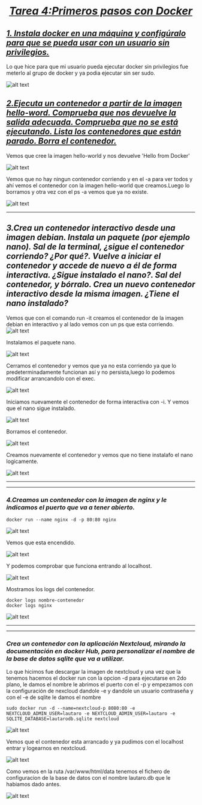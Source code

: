 # <center><u>*Tarea 4:Primeros pasos con Docker*</u></center>

## <u>*1. Instala docker en una máquina y configúralo para que se pueda usar con un usuario sin privilegios.*</u>

Lo que hice para que mi usuario pueda ejecutar docker sin privilegios fue meterlo al grupo de docker y ya podia ejecutar sin ser sudo.

![alt text](imgs/1.png)


## <u>*2.Ejecuta un contenedor a partir de la imagen hello-word. Comprueba que nos devuelve la salida adecuada. Comprueba que no se está ejecutando. Lista los contenedores que están parado. Borra el contenedor.*</u>

Vemos que cree la imagen hello-world y nos devuelve 'Hello from Docker'

![alt text](imgs/2.png)

Vemos que no hay ningun contenedor corriendo y en el -a para ver todos y ahí vemos el contenedor con la imagen hello-world que creamos.Luego lo borramos y otra vez con el ps -a vemos que ya no existe.

![alt text](imgs/3.png)

--- 

## *3.Crea un contenedor interactivo desde una imagen debian. Instala un paquete (por ejemplo nano). Sal de la terminal, ¿sigue el contenedor corriendo? ¿Por qué?. Vuelve a iniciar el contenedor y accede de nuevo a él de forma interactiva. ¿Sigue instalado el nano?. Sal del contenedor, y bórralo. Crea un nuevo contenedor interactivo desde la misma imagen. ¿Tiene el nano instalado?*

Vemos que con el comando run -it creamos el contenedor de la imagen debian en interactivo y al lado vemos con un ps que esta corriendo.
![alt text](imgs/4.png)

Instalamos el paquete nano.

![alt text](imgs/5.png)

Cerramos el contenedor y vemos que ya no esta corriendo ya que lo predeterminadamente funcionan así y no persista,luego lo podemos modificar arrancandolo con el exec.

![alt text](imgs/6.png)


Iniciamos nuevamente el contenedor de forma interactiva con -i. Y vemos que el nano sigue instalado.

![alt text](imgs/7.png)

Borramos el contenedor.

![alt text](imgs/8.png)

Creamos nuevamente el contenedor y vemos que no tiene instalafo el nano logicamente.

![alt text](imgs/9.png)

---
---

### *4.Creamos un contenedor con la imagen de nginx y le indicamos el puerto que va a tener abierto.*
    
    docker run --name nginx -d -p 80:80 nginx

![alt text](imgs/10.1.png)

Vemos que esta encendido.

![alt text](imgs/10.2.png)

Y podemos comprobar que funciona entrando al localhost.

![alt text](imgs/10.3.png)

Mostramos los logs del contenedor.

    docker logs nombre-contenedor
    docker logs nginx
![alt text](imgs/11.png)

---
---

### *Crea un contenedor con la aplicación Nextcloud, mirando la documentación en docker Hub, para personalizar el nombre de la base de datos sqlite que va a utilizar.*



Lo que hicimos fue descargar la imagen de nextcloud y una vez que la tenemos hacemos el docker run con la opcion -d para ejecutarse en 2do plano, le damos el nombre le abrimos el puerto con el -p y empezamos con la configuración de nexcloud dandole -e y dandole un usuario contraseña y con el -e de sqlite le damos el nombre

    sudo docker run -d --name=nextcloud-p 8080:80 -e NEXTCLOUD_ADMIN_USER=lautaro -e NEXTCLOUD_ADMIN_USER=lautaro -e SQLITE_DATABASE=lautarodb.sqlite nextcloud 


![alt text](imgs/15.png)

Vemos que el contenedor esta arrancado y ya pudimos con el localhost entrar y logearnos en nextcloud.

![alt text](imgs/16.png)

Como vemos en la ruta /var/www/html/data tenemos el fichero de configuracion de la base de datos con el nombre lautaro.db que le habiamos dado antes.

![alt text](imgs/17.png)
